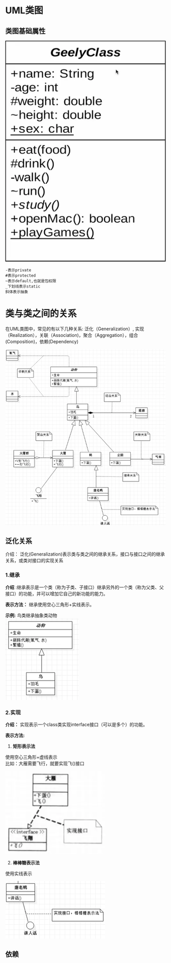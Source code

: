 # UML类图  
## 类图基础属性  
![uml类图](https://github.com/MAZENAN/lear_note/blob/master/oop/img/uml.webp)  

    -表示private  
    #表示protected 
    ~表示default,也就是包权限  
    _下划线表示static  
    斜体表示抽象  
# 类与类之间的关系  
在UML类图中，常见的有以下几种关系: 泛化（Generalization）, 实现（Realization），关联（Association)，聚合（Aggregation），组合(Composition)，依赖(Dependency)  

![objrl](https://github.com/MAZENAN/lear_note/blob/master/oop/img/objrl.webp)  

## 泛化关系  
介绍： 
泛化(Generalization)表示类与类之间的继承关系，接口与接口之间的继承关系，或类对接口的实现关系
### 1.继承  
__介绍__ :继承表示是一个类（称为子类、子接口）继承另外的一个类（称为父类、父接口）的功能，并可以增加它自己的新功能的能力。  

__表示方法：__ 继承使用空心三角形+实线表示。  

__示例:__ 鸟类继承抽象类动物  
![继承](https://github.com/MAZENAN/lear_note/blob/master/oop/img/jicheng.webp)   
### 2.实现  
__介绍：__ 实现表示一个class类实现interface接口（可以是多个）的功能。  

__表示方法:__  
1. __矩形表示法__ 
 
使用空心三角形+虚线表示  
比如：大雁需要飞行，就要实现飞()接口  

![实现的矩形表示法](https://github.com/MAZENAN/lear_note/blob/master/oop/img/sxjx.webp)   

2. __棒棒糖表示法__   

使用实线表示  


![实现的棒棒糖表示法](https://github.com/MAZENAN/lear_note/blob/master/oop/img/sxbbt.webp)  

## 依赖   
 